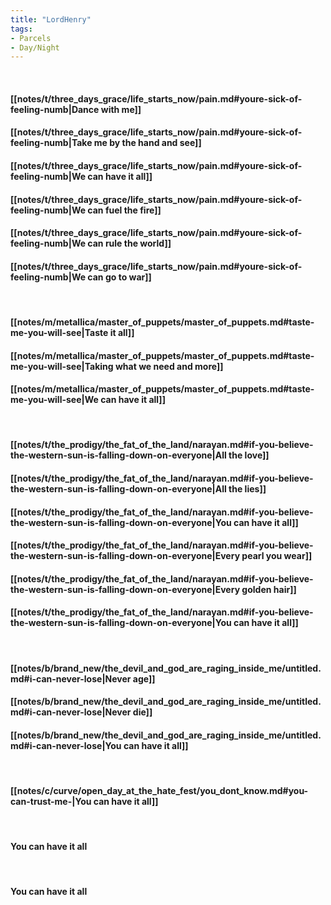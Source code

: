 ```yaml
---
title: "LordHenry"
tags:
- Parcels
- Day∕Night
---
```

&nbsp;
#### [[notes/t/three_days_grace/life_starts_now/pain.md#youre-sick-of-feeling-numb|Dance with me]]
#### [[notes/t/three_days_grace/life_starts_now/pain.md#youre-sick-of-feeling-numb|Take me by the hand and see]]
#### [[notes/t/three_days_grace/life_starts_now/pain.md#youre-sick-of-feeling-numb|We can have it all]]
#### [[notes/t/three_days_grace/life_starts_now/pain.md#youre-sick-of-feeling-numb|We can fuel the fire]]
#### [[notes/t/three_days_grace/life_starts_now/pain.md#youre-sick-of-feeling-numb|We can rule the world]]
#### [[notes/t/three_days_grace/life_starts_now/pain.md#youre-sick-of-feeling-numb|We can go to war]]
&nbsp;
#### [[notes/m/metallica/master_of_puppets/master_of_puppets.md#taste-me-you-will-see|Taste it all]]
#### [[notes/m/metallica/master_of_puppets/master_of_puppets.md#taste-me-you-will-see|Taking what we need and more]]
#### [[notes/m/metallica/master_of_puppets/master_of_puppets.md#taste-me-you-will-see|We can have it all]]
&nbsp;
#### [[notes/t/the_prodigy/the_fat_of_the_land/narayan.md#if-you-believe-the-western-sun-is-falling-down-on-everyone|All the love]]
#### [[notes/t/the_prodigy/the_fat_of_the_land/narayan.md#if-you-believe-the-western-sun-is-falling-down-on-everyone|All the lies]]
#### [[notes/t/the_prodigy/the_fat_of_the_land/narayan.md#if-you-believe-the-western-sun-is-falling-down-on-everyone|You can have it all]]
#### [[notes/t/the_prodigy/the_fat_of_the_land/narayan.md#if-you-believe-the-western-sun-is-falling-down-on-everyone|Every pearl you wear]]
#### [[notes/t/the_prodigy/the_fat_of_the_land/narayan.md#if-you-believe-the-western-sun-is-falling-down-on-everyone|Every golden hair]]
#### [[notes/t/the_prodigy/the_fat_of_the_land/narayan.md#if-you-believe-the-western-sun-is-falling-down-on-everyone|You can have it all]]
&nbsp;
#### [[notes/b/brand_new/the_devil_and_god_are_raging_inside_me/untitled.md#i-can-never-lose|Never age]]
#### [[notes/b/brand_new/the_devil_and_god_are_raging_inside_me/untitled.md#i-can-never-lose|Never die]]
#### [[notes/b/brand_new/the_devil_and_god_are_raging_inside_me/untitled.md#i-can-never-lose|You can have it all]]
&nbsp;
#### [[notes/c/curve/open_day_at_the_hate_fest/you_dont_know.md#you-can-trust-me-|You can have it all]]
&nbsp;
#### You can have it all
&nbsp;
#### You can have it all

